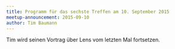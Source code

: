 ```yaml
---
title: Programm für das sechste Treffen am 10. September 2015
meetup-announcement: 2015-09-10
author: Tim Baumann
---
```


Tim wird seinen Vortrag über Lens vom letzten Mal fortsetzen.
